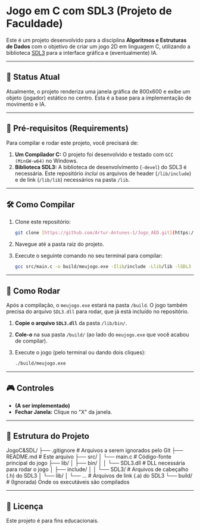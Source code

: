 # Jogo em C com SDL3 (Projeto de Faculdade)

Este é um projeto desenvolvido para a disciplina **Algoritmos e Estruturas de Dados** com o objetivo de criar um jogo 2D em linguagem C, utilizando a biblioteca [SDL3](https://libsdl.org/) para a interface gráfica e (eventualmente) IA.

---

## 🎯 Status Atual

Atualmente, o projeto renderiza uma janela gráfica de 800x600 e exibe um objeto (jogador) estático no centro. Esta é a base para a implementação de movimento e IA.

---

## 🚀 Pré-requisitos (Requirements)

Para compilar e rodar este projeto, você precisará de:

1.  **Um Compilador C:** O projeto foi desenvolvido e testado com `GCC (MinGW-w64)` no Windows.
2.  **Biblioteca SDL3:** A biblioteca de desenvolvimento (`-devel`) do SDL3 é necessária. Este repositório *inclui* os arquivos de header (`/lib/include`) e de link (`/lib/lib`) necessários na pasta `/lib`.

---

## 🛠️ Como Compilar

1.  Clone este repositório:
    ```bash
    git clone [https://github.com/Artur-Antunes-1/Jogo_AED.git](https://github.com/Artur-Antunes-1/Jogo_AED.git)
    ```
2.  Navegue até a pasta raiz do projeto.
3.  Execute o seguinte comando no seu terminal para compilar:

    ```bash
    gcc src/main.c -o build/meujogo.exe -Ilib/include -Llib/lib -lSDL3 -mwindows
    ```

---

## 🏃 Como Rodar

Após a compilação, o `meujogo.exe` estará na pasta `/build`. O jogo também precisa do arquivo `SDL3.dll` para rodar, que já está incluído no repositório.

1.  **Copie o arquivo `SDL3.dll`** da pasta `/lib/bin/`.
2.  **Cole-o** na sua pasta `/build/` (ao lado do `meujogo.exe` que você acabou de compilar).
3.  Execute o jogo (pelo terminal ou dando dois cliques):

    ```bash
    ./build/meujogo.exe
    ```

---

## 🎮 Controles

* **(A ser implementado)**
* **Fechar Janela:** Clique no "X" da janela.

---

## 📁 Estrutura do Projeto
JogoC&SDL/
├── .gitignore # Arquivos a serem ignorados pelo Git 
├── README.md # Este arquivo 
├── src/ 
│ └── main.c # Código-fonte principal do jogo 
├── lib/ 
│ ├── bin/ 
│ │ └── SDL3.dll # DLL necessária para rodar o jogo 
│ ├── include/ 
│ │ └── SDL3/ # Arquivos de cabeçalho (.h) do SDL3 
│ └── lib/ 
│ └── ... # Arquivos de link (.a) do SDL3 
└── build/ # (Ignorada) Onde os executáveis são compilados

---

## 📄 Licença

Este projeto é para fins educacionais.